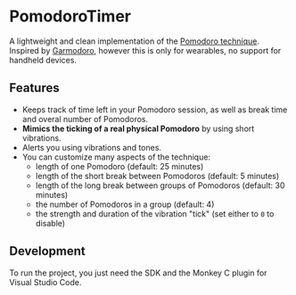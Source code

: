 # PomodoroTimer
A lightweight and clean implementation of the [Pomodoro technique](https://en.wikipedia.org/wiki/Pomodoro_Technique). Inspired by [Garmodoro](https://github.com/klimeryk/garmodoro), however this is only for wearables, no support for handheld devices.

## Features
* Keeps track of time left in your Pomodoro session, as well as break time and overal number of Pomodoros.
* **Mimics the ticking of a real physical Pomodoro** by using short vibrations.
* Alerts you using vibrations and tones.
* You can customize many aspects of the technique:
   * length of one Pomodoro (default: 25 minutes)
   * length of the short break between Pomodoros (default: 5 minutes)
   * length of the long break between groups of Pomodoros (default: 30 minutes)
   * the number of Pomodoros in a group (default: 4)
   * the strength and duration of the vibration "tick" (set either to `0` to disable)

## Development

To run the project, you just need the SDK and the Monkey C plugin for Visual Studio Code.
